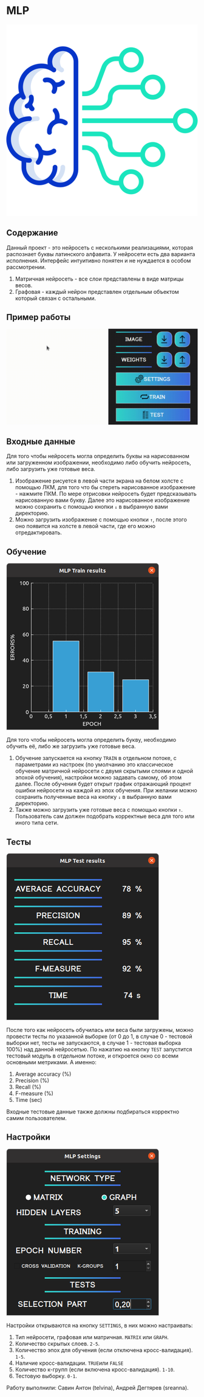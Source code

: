 # MLP

![logo](./images/icon.png)

## Содержание

Данный проект - это нейросеть с несколькими реализациями, которая распознает буквы латинского алфавита.
У нейросети есть два варианта исполнения. Интерфейс интуитивно понятен и не нуждается в особом рассмотрении.
1. Матричная нейросеть - все слои представлены в виде матрицы весов.
2. Графовая - каждый нейрон представлен отдельным объектом который связан с остальными.

## Пример работы

![preview](./images/preview.gif)
    
## Входные данные

Для того чтобы нейросеть могла определить буквы на нарисованном или загруженном изображении, необходимо либо обучить
нейросеть, либо загрузить уже готовые веса.
1. Изображение рисуется  в левой части экрана на белом холсте с помощью ЛКМ, для того что бы стереть
 нарисованное изображение - нажмите ПКМ. По мере отрисовки нейросеть будет предсказывать нарисованную вами букву.
 Далее это нарисованное изображение можно сохранить с помощью кнопки `↓` в выбранную вами директорию.
2. Можно загрузить изображение с помощью кнопки `↑`, после этого оно появится на холсте в левой части,
  где его можно отредактировать.

## Обучение

![train](./images/train.png)

Для того чтобы нейросеть могла определить букву, необходимо обучить её, либо же загрузить уже готовые веса.

1. Обучение запускается на кнопку `TRAIN` в отдельном потоке, с параметрами из настроек (по умолчанию это классическое 
обучение матричной нейросети с двумя скрытыми слоями и одной эпохой обучения), настройки можно задавать самому,
об этом далее. После обучения будет открыт график отражающий процент ошибки нейросети на каждой из эпох обучения.
При желании можно сохранить полученные веса на кнопку  `↓` в выбранную вами директорию.
2. Также можно загрузить уже готовые веса c помощью кнопки `↑`. Пользователь сам должен подобрать корректные веса
для того или иного типа сети.

## Тесты

![test](./images/test.png)

После того как нейросеть обучилась или веса были загружены, можно провести тесты по указанной выборке
(от 0 до 1, в случае 0 - тестовой выборки нет, тесты не запускаются, в случае 1 - тестовая выборка 100%)
над данной нейросетью.
По нажатию на кнопку `TEST` запустится тестовый модуль в отдельном потоке, и откроется окно со всеми основными 
метриками. А именно:
1. Average accuracy (%)
2. Precision (%)
3. Recall (%)
4. F-measure (%)
5. Time (sec)

Входные тестовые данные также должны подбираться корректно самим пользователем.

## Настройки 

![settings](./images/settings.png)

Настройки открываются на кнопку `SETTINGS`, в них можно настраивать:
1. Тип нейросети, графовая или матричная. `MATRIX` или `GRAPH`.
2. Количество скрытых слоев. `2-5`.
3. Количество эпох для обучения (если отключена кросс-валидация). `1-5`.
4. Наличие кросс-валидации. `TRUE`или `FALSE`
5. Количество к-групп (если включена кросс-валидация). `1-10`.
6. Тестовую выборку. `0-1`.

Работу выполнили: Савин Антон (telvina), Андрей Дегтярев (sreanna).